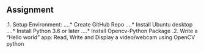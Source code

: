 
## Assignment
.1. Setup Environment:
....* Create GitHub Repo
....* Install Ubuntu desktop
....* Install Python 3.6 or later
....* Install Opencv-Python Package
.2. Write a “Hello world” app: Read, Write and Display a video/webcam using OpenCV python